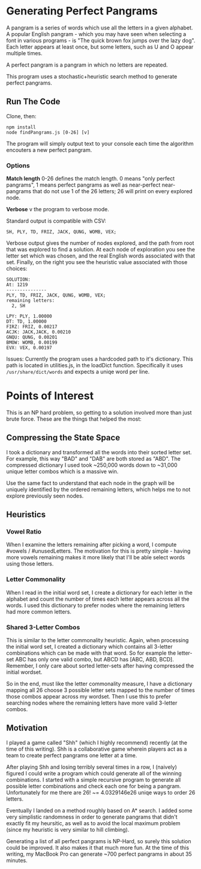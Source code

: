 # Generating Perfect Pangrams
A pangram is a series of words which use all the letters in a given alphabet. A popular English pangram - which you may have seen when selecting a font in various programs - is "The quick brown fox jumps over the lazy dog". Each letter appears at least once, but some letters, such as U and O appear multiple times. 

A perfect pangram is a pangram in which no letters are repeated.

This program uses a stochastic+heuristic search method to generate perfect pangrams. 

## Run The Code

Clone, then:

```
npm install
node findPangrams.js [0-26] [v]
```

The program will simply output text to your console each time the algorithm encouters a new perfect pangram. 

### Options
__Match length__ 0-26 defines the match length. 0 means "only perfect pangrams", 1 means perfect pangrams as well as near-perfect near-pangrams that do not use 1 of the 26 letters; 26 will print on every explored node.

__Verbose__ v the program to verbose mode. 

Standard output is compatible with CSV:

```
SH, PLY, TD, FRIZ, JACK, QUNG, WOMB, VEX;
```

Verbose output gives the number of nodes explored, and the path from root that was explored to find a solution. At each node of exploration you see the letter set which was chosen, and the real English words associated with that set. Finally, on the right you see the heuristic value associated with those choices:

```
SOLUTION:
At: 1219
---------------
PLY, TD, FRIZ, JACK, QUNG, WOMB, VEX;
remaining letters:
  2, SH

LPY: PLY, 1.00000
DT: TD, 1.00000
FIRZ: FRIZ, 0.00217
ACJK: JACK,JACK, 0.00210
GNQU: QUNG, 0.00201
BMOW: WOMB, 0.00199
EVX: VEX, 0.00197
```

Issues: Currently the program uses a hardcoded path to it's dictionary. This path is located in utilities.js, in the loadDict function. Specifically it uses `/usr/share/dict/words` and expects a uniqe word per line. 

# Points of Interest

This is an NP hard problem, so getting to a solution involved more than just brute force. These are the things that helped the most:

## Compressing the State Space

I took a dictionary and transformed all the words into their sorted letter set. For example, this way "BAD" and "DAB" are both stored as "ABD". The compressed dictionary I used took ~250,000 words down to ~31,000 unique letter combos which is a massive win. 

Use the same fact to understand that each node in the graph will be uniquely identified by the ordered remaining letters, which helps me to not explore previously seen nodes. 

## Heuristics

### Vowel Ratio

When I examine the letters remaining after picking a word, I compute #vowels / #unusedLetters. The motivation for this is pretty simple - having more vowels remaining makes it more likely that I'll be able select words using those letters.

### Letter Commonality

When I read in the initial word set, I create a dictionary for each letter in the alphabet and count the number of times each letter appears across all the words. I used this dictionary to prefer nodes where the remaining letters had more common letters.

### Shared 3-Letter Combos

This is similar to the letter commonality heuristic. Again, when processing the initial word set, I created a dictionary which contains all 3-letter combinations which can be made with that word. So for example the letter-set ABC has only one valid combo, but ABCD has [ABC, ABD, BCD]. Remember, I only care about sorted letter-sets after having compressed the initial wordset. 

So in the end, must like the letter commonality measure, I have a dictionary mapping all 26 choose 3 possible letter sets mapped to the number of times those combos appear across my wordset. Then I use this to prefer searching nodes where the remaining letters have more valid 3-letter combos. 

## Motivation

I played a game called "Shh" (which I highly recommend) recently (at the time of this writing). Shh is a collaborative game wherein players act as a team to create perfect pangrams one letter at a time. 

After playing Shh and losing terribly several times in a row, I (naively) figured I could write a program which could generate all of the winning combinations. I started with a simple recursive program to generate all possible letter combinations and check each one for being a pangram. Unfortunately for me there are 26! ~= 4.0329146e26 uniqe ways to order 26 letters. 

Eventually I landed on a method roughly based on A* search. I added some very simplistic randomness in order to generate pangrams that didn't exactly fit my heursitic, as well as to avoid the local maximum problem (since my heuristic is very similar to hill climbing).

Generating a list of all perfect pangrams is NP-Hard, so surely this solution could be improved. It also makes it that much more fun. At the time of this writing, my MacBook Pro can generate ~700 perfect pangrams in about 35 minutes.

